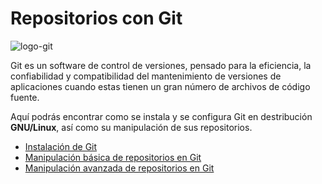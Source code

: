 # Repositorios con Git

![logo-git](https://github.com/Regnierd/Git/blob/main/Instalaci%C3%B3nGit/img/image.axd.png)

Git es un software de control de versiones, pensado para la eficiencia, la confiabilidad y compatibilidad del mantenimiento de versiones de aplicaciones cuando estas tienen un 
gran número de archivos de código fuente.

Aquí podrás encontrar como se instala y se configura Git en destribución <b>GNU/Linux</b>, así como su manipulación de sus repositorios.

- <a href="https://github.com/Regnierd/Git/tree/main/Instalaci%C3%B3nGit">Instalación de Git</a>
- <a href="https://github.com/Regnierd/Git/tree/main/ManipulacionGit">Manipulación básica de repositorios en Git</a>
- <a href="https://github.com/Regnierd/Git/tree/main/ManipulacionAvanzadaGit">Manipulación avanzada de repositorios en Git</a>
